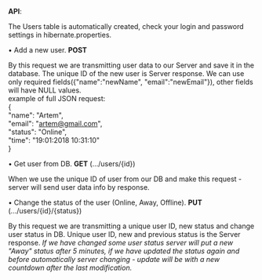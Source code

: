 **API**:

The Users table is automatically created, 
check your login and password settings in hibernate.properties. 

• Add a new user. **POST**

By this request we are transmitting user data to our Server and save it in the database. The unique ID of the new user is Server response.
We can use only required fields({"name":"newName", "email":"newEmail"}), other fields will have NULL values.
<br>
example of full JSON request:<br>
{<br>
    "name": "Artem",<br>
    "email": "artem@gmail.com",<br>
    "status": "Online",<br>
    "time": "19:01:2018 10:31:10"<br>
}<br>


• Get user from DB. **GET** (…/users/{id})

When we use the unique ID of user from our DB and make this request - server will send user data info by response.


• Change the status of the user (Online, Away, Offline). **PUT** (.../users/{id}/{status})

By this request we are transmitting a unique user ID, new status and change user status in DB. Unique user ID, new and previous status is the Server response.
_If we have changed some user status server will put a new "Away" status after 5 minutes, if we have updated the status again and before automatically server changing - update will be with a new countdown after the last modification._


